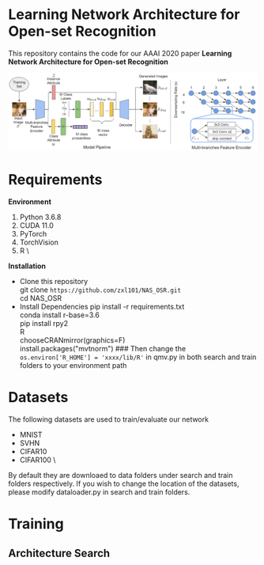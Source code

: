 # Learning Network Architecture for Open-set Recognition

This repository contains the code for our AAAI 2020 paper **Learning Network Architecture for Open-set Recognition**

![alt text](https://github.com/zxl101/NAS_OSR/blob/master/images/pipeline.png "Pipeline")

# Requirements
**Environment**
1. Python 3.6.8
2. CUDA 11.0
3. PyTorch
4. TorchVision
5. R \

**Installation**
+ Clone this repository \
  git clone `https://github.com/zxl101/NAS_OSR.git` \
  cd NAS_OSR
+ Install Dependencies
  pip install -r requirements.txt \
  conda install r-base=3.6 \
  pip install rpy2 \
  R \
  chooseCRANmirror(graphics=F) \
  install.packages("mvtnorm")
  \### Then change the `os.environ['R_HOME'] = 'xxxx/lib/R'` in qmv.py in both search and train folders to your environment path
# Datasets
The following datasets are used to train/evaluate our network
+ MNIST
+ SVHN
+ CIFAR10
+ CIFAR100 \

By default they are downloaed to data folders under search and train folders respectively. If you wish to change the location of the datasets, please modify dataloader.py in search and train folders.

# Training
## Architecture Search
